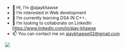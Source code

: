 - 👋 Hi, I’m @ajaykhawse
- 👀 I’m interested in Web development
- 🌱 I’m currently learning DSA IN C++..
- 💞️ I’m looking to collaborate on LinkedIn https://www.linkedin.com/in/ajay-khawse
- 📫 You can contact me on ajaykhawse02@gmail.com

![](https://leetcard.jacoblin.cool/ajaykhawse?ext=heatmap)

<!---
ajaykhawse0/ajaykhawse0 is a ✨ special ✨ repository because its `README.md` (this file) appears on your GitHub profile.
You can click the Preview link to take a look at your changes.
--->
